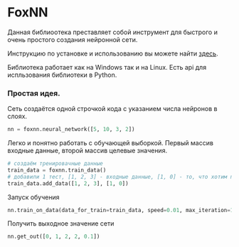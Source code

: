 # FoxNN

Данная библиоотека преставляет собой инструмент для быстрого и очень простого создания нейронной сети.

Инструкцию по установке и использованию вы можете найти [здесь](https://github.com/RadioRedFox/FoxNN/wiki).

Библиотека работает как на Windows так и на Linux. Есть api для испльзования библиотеки в Python. 


### Простая идея.
Сеть создаётся одной строчкой кода с указанием числа нейронов в слоях.
```python
nn = foxnn.neural_network([5, 10, 3, 2])
```
Легко и понятно работать с обучающей выборкой. Первый массив входные данные, второй массив целевые значения.  

```python
# создаём тренировачные данные
train_data = foxnn.train_data()
# добавили 1 тест, [1, 2, 3] - входные данные, [1, 0] - то, что хотим получить на выход
train_data.add_data([1, 2, 3], [1, 0]) 
```

Запуск обучения
```python
nn.train_on_data(data_for_train=train_data, speed=0.01, max_iteration=100, size_train_batch=98)
```

Получить выходное значение сети
```python
nn.get_out([0, 1, 2, 2, 0.1])
```
